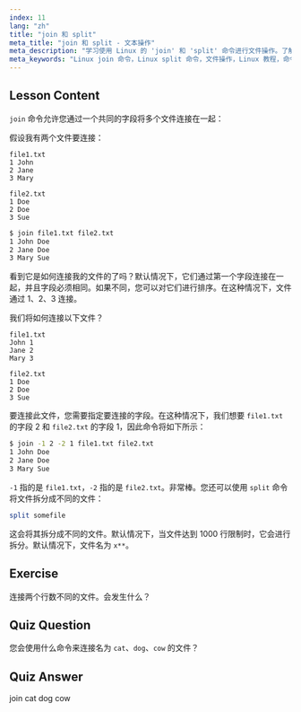 ```yaml
---
index: 11
lang: "zh"
title: "join 和 split"
meta_title: "join 和 split - 文本操作"
meta_description: "学习使用 Linux 的 'join' 和 'split' 命令进行文件操作。了解如何通过共同字段合并文件以及如何高效地拆分大型文件。获取实用示例和技巧。"
meta_keywords: "Linux join 命令，Linux split 命令，文件操作，Linux 教程，命令行，Linux 初学者，Linux 指南"
---
```


## Lesson Content

`join` 命令允许您通过一个共同的字段将多个文件连接在一起：

假设我有两个文件要连接：

```plaintext
file1.txt
1 John
2 Jane
3 Mary

file2.txt
1 Doe
2 Doe
3 Sue
```

```bash
$ join file1.txt file2.txt
1 John Doe
2 Jane Doe
3 Mary Sue
```

看到它是如何连接我的文件的了吗？默认情况下，它们通过第一个字段连接在一起，并且字段必须相同。如果不同，您可以对它们进行排序。在这种情况下，文件通过 1、2、3 连接。

我们将如何连接以下文件？

```plaintext
file1.txt
John 1
Jane 2
Mary 3

file2.txt
1 Doe
2 Doe
3 Sue
```

要连接此文件，您需要指定要连接的字段。在这种情况下，我们想要 `file1.txt` 的字段 2 和 `file2.txt` 的字段 1，因此命令将如下所示：

```bash
$ join -1 2 -2 1 file1.txt file2.txt
1 John Doe
2 Jane Doe
3 Mary Sue
```

`-1` 指的是 `file1.txt`，`-2` 指的是 `file2.txt`。非常棒。您还可以使用 `split` 命令将文件拆分成不同的文件：

```bash
split somefile
```

这会将其拆分成不同的文件。默认情况下，当文件达到 1000 行限制时，它会进行拆分。默认情况下，文件名为 `x**`。

## Exercise

连接两个行数不同的文件。会发生什么？

## Quiz Question

您会使用什么命令来连接名为 `cat`、`dog`、`cow` 的文件？

## Quiz Answer

join cat dog cow
